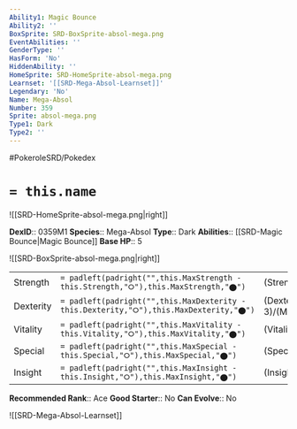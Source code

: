 ```yaml
---
Ability1: Magic Bounce
Ability2: ''
BoxSprite: SRD-BoxSprite-absol-mega.png
EventAbilities: ''
GenderType: ''
HasForm: 'No'
HiddenAbility: ''
HomeSprite: SRD-HomeSprite-absol-mega.png
Learnset: '[[SRD-Mega-Absol-Learnset]]'
Legendary: 'No'
Name: Mega-Absol
Number: 359
Sprite: absol-mega.png
Type1: Dark
Type2: ''
---
```


#PokeroleSRD/Pokedex

# `= this.name`

![[SRD-HomeSprite-absol-mega.png|right]]

**DexID**:: 0359M1
**Species**:: Mega-Absol
**Type**:: Dark
**Abilities**:: [[SRD-Magic Bounce|Magic Bounce]]
**Base HP**:: 5

![[SRD-BoxSprite-absol-mega.png|right]]

|           |                                                                                        |                                          |
| --------- | -------------------------------------------------------------------------------------- | ---------------------------------------- |
| Strength  | `= padleft(padright("",this.MaxStrength - this.Strength,"⭘"),this.MaxStrength,"⬤")`    | (Strength::4)/(MaxStrength::8)   |
| Dexterity | `= padleft(padright("",this.MaxDexterity - this.Dexterity,"⭘"),this.MaxDexterity,"⬤")` | (Dexterity:: 3)/(MaxDexterity::6) |
| Vitality  | `= padleft(padright("",this.MaxVitality - this.Vitality,"⭘"),this.MaxVitality,"⬤")`    | (Vitality::2)/(MaxVitality::4)   |
| Special   | `= padleft(padright("",this.MaxSpecial - this.Special,"⭘"),this.MaxSpecial,"⬤")`       | (Special::3)/(MaxSpecial::6)     |
| Insight   | `= padleft(padright("",this.MaxInsight - this.Insight,"⭘"),this.MaxInsight,"⬤")`       | (Insight::2)/(MaxInsight::4)     |

**Recommended Rank**:: Ace
**Good Starter**:: No
**Can Evolve**:: No

![[SRD-Mega-Absol-Learnset]]